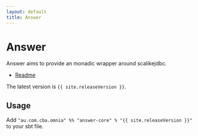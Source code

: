```yaml
---
layout: default
title: Answer
---
```


Answer
==========

Answer aims to provide an monadic wrapper around scalikejdbc.

* [Readme](https://github.com/CommBank/answer/)


The latest version is `{{ site.releaseVersion }}`.

Usage
-----

Add `"au.com.cba.omnia" %% "answer-core" % "{{ site.releaseVersion }}"` to your sbt file.
